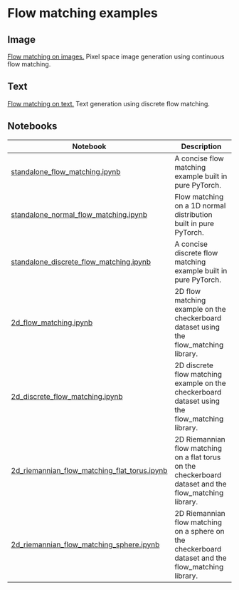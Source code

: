 # Flow matching examples

## Image

[Flow matching on images.](image/) Pixel space image generation using continuous flow matching.

## Text

[Flow matching on text.](text/) Text generation using discrete flow matching.

## Notebooks

| Notebook | Description |
| --- | --- |
| [standalone_flow_matching.ipynb](standalone_flow_matching.ipynb) | A concise flow matching example built in pure PyTorch. |
| [standalone_normal_flow_matching.ipynb](standalone_normal_flow_matching.ipynb) | Flow matching on a 1D normal distribution built in pure PyTorch. |
| [standalone_discrete_flow_matching.ipynb](standalone_discrete_flow_matching.ipynb) | A concise discrete flow matching example built in pure PyTorch. |
| [2d_flow_matching.ipynb](2d_flow_matching.ipynb) | 2D flow matching example on the checkerboard dataset using the flow_matching library. |
| [2d_discrete_flow_matching.ipynb](2d_discrete_flow_matching.ipynb) | 2D discrete flow matching example on the checkerboard dataset using the flow_matching library. |
| [2d_riemannian_flow_matching_flat_torus.ipynb](2d_riemannian_flow_matching_flat_torus.ipynb) | 2D Riemannian flow matching on a flat torus on the checkerboard dataset and the flow_matching library. |
| [2d_riemannian_flow_matching_sphere.ipynb](2d_riemannian_flow_matching_sphere.ipynb) | 2D Riemannian flow matching on a sphere on the checkerboard dataset and the flow_matching library. |

